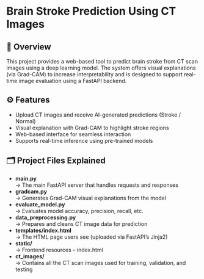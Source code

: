 # Brain Stroke Prediction Using CT Images


## 📝 Overview

This project provides a web-based tool to predict brain stroke from CT scan images using a deep learning model. 
The system offers visual explanations (via Grad-CAM) to increase interpretability and is designed to support 
real-time image evaluation using a FastAPI backend.


## ⚙️ Features

- Upload CT images and receive AI-generated predictions (Stroke / Normal)
- Visual explanation with Grad-CAM to highlight stroke regions
- Web-based interface for seamless interaction
- Supports real-time inference using pre-trained models


## 🗂 Project Files Explained

- **main.py**  
  → The main FastAPI server that handles requests and responses
- **gradcam.py**  
  → Generates Grad-CAM visual explanations from the model
- **evaluate_model.py**  
  → Evaluates model accuracy, precision, recall, etc.
- **data_preprocessing.py**  
  → Prepares and cleans CT image data for prediction
- **templates/index.html**  
  → The HTML page users see (uploaded via FastAPI’s Jinja2)
- **static/**  
  → Frontend resources – index.html
- **ct_images/**  
  → Contains all the CT scan images used for training, validation, and testing


